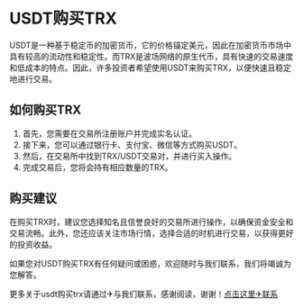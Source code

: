 # USDT购买TRX

USDT是一种基于稳定币的加密货币，它的价格锚定美元，因此在加密货币市场中具有较高的流动性和稳定性。而TRX是波场网络的原生代币，具有快速的交易速度和低成本的特点。因此，许多投资者希望使用USDT来购买TRX，以便快速且稳定地进行交易。

## 如何购买TRX

1. 首先，您需要在交易所注册账户并完成实名认证。
2. 接下来，您可以通过银行卡、支付宝、微信等方式购买USDT。
3. 然后，在交易所中找到TRX/USDT交易对，并进行买入操作。
4. 完成交易后，您将会持有相应数量的TRX。

## 购买建议

在购买TRX时，建议您选择知名且信誉良好的交易所进行操作，以确保资金安全和交易流畅。此外，您还应该关注市场行情，选择合适的时机进行交易，以获得更好的投资收益。

如果您对USDT购买TRX有任何疑问或困惑，欢迎随时与我们联系，我们将竭诚为您解答。

更多关于usdt购买trx请通过✈与我们联系，感谢阅读，谢谢！[点击这里✈联系](https://trx.tw)